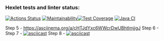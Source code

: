 ### Hexlet tests and linter status:
[![Actions Status](https://github.com/DanielNuud/java-project-71/actions/workflows/hexlet-check.yml/badge.svg)](https://github.com/DanielNuud/java-project-71/actions)
[![Maintainability](https://api.codeclimate.com/v1/badges/aebaa8212e0a97eebbd7/maintainability)](https://codeclimate.com/github/DanielNuud/java-project-71/maintainability)[![Test Coverage](https://api.codeclimate.com/v1/badges/aebaa8212e0a97eebbd7/test_coverage)](https://codeclimate.com/github/DanielNuud/java-project-71/test_coverage) [![Java CI](https://github.com/DanielNuud/java-project-71/actions/workflows/main.yml/badge.svg)](https://github.com/DanielNuud/java-project-71/actions/workflows/main.yml)

Step 5 - https://asciinema.org/a/cHTJdYxc6WWcrDwUBhtlmjjgJ
Step 6 -
Step 7 - [![asciicast](https://asciinema.org/a/QmEUctAXBdgdHFh3fqKAGEmX1.svg)](https://asciinema.org/a/QmEUctAXBdgdHFh3fqKAGEmX1)
Step 8 - [![asciicast](https://asciinema.org/a/QVzkiTCWjMjaHiOeOmXexJmLV.svg)](https://asciinema.org/a/QVzkiTCWjMjaHiOeOmXexJmLV) 
